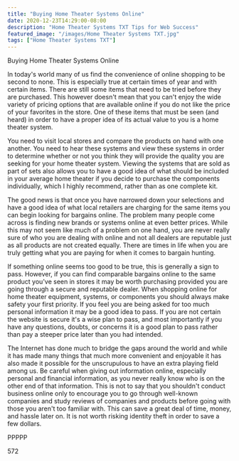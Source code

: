 ```yaml
---
title: "Buying Home Theater Systems Online"
date: 2020-12-23T14:29:00-08:00
description: "Home Theater Systems TXT Tips for Web Success"
featured_image: "/images/Home Theater Systems TXT.jpg"
tags: ["Home Theater Systems TXT"]
---
```


Buying Home Theater Systems Online

In today's world many of us find the convenience of online shopping to be second to none. This is especially true at certain times of year and with certain items. There are still some items that need to be tried before they are purchased. This however doesn't mean that you can't enjoy the wide variety of pricing options that are available online if you do not like the price of your favorites in the store. One of these items that must be seen (and heard) in order to have a proper idea of its actual value to you is a home theater system.

You need to visit local stores and compare the products on hand with one another. You need to hear these systems and view these systems in order to determine whether or not you think they will provide the quality you are seeking for your home theater system. Viewing the systems that are sold as part of sets also allows you to have a good idea of what should be included in your average home theater if you decide to purchase the components individually, which I highly recommend, rather than as one complete kit.

The good news is that once you have narrowed down your selections and have a good idea of what local retailers are charging for the same items you can begin looking for bargains online. The problem many people come across is finding new brands or systems online at even better prices. While this may not seem like much of a problem on one hand, you are never really sure of who you are dealing with online and not all dealers are reputable just as all products are not created equally. There are times in life when you are truly getting what you are paying for when it comes to bargain hunting.

If something online seems too good to be true, this is generally a sign to pass. However, if you can find comparable bargains online to the same product you've seen in stores it may be worth purchasing provided you are going through a secure and reputable dealer. When shopping online for home theater equipment, systems, or components you should always make safety your first priority. If you feel you are being asked for too much personal information it may be a good idea to pass. If you are not certain the website is secure it's a wise plan to pass, and most importantly if you have any questions, doubts, or concerns it is a good plan to pass rather than pay a steeper price later than you had intended.

The Internet has done much to bridge the gaps around the world and while it has made many things that much more convenient and enjoyable it has also made it possible for the unscrupulous to have an extra playing field among us. Be careful when giving out information online, especially personal and financial information, as you never really know who is on the other end of that information. This is not to say that you shouldn't conduct business online only to encourage you to go through well-known companies and study reviews of companies and products before going with those you aren't too familiar with. This can save a great deal of time, money, and hassle later on. It is not worth risking identity theft in order to save a few dollars.

PPPPP

572


